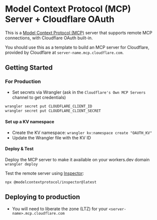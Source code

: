 # Model Context Protocol (MCP) Server + Cloudflare OAuth

This is a [Model Context Protocol (MCP)](https://modelcontextprotocol.io/introduction) server that supports remote MCP connections, with Cloudflare OAuth built-in.

You should use this as a template to build an MCP server for Cloudflare, provided by Cloudflare at `server-name.mcp.cloudflare.com`.

## Getting Started

### For Production

- Set secrets via Wrangler (ask in the `Cloudflare's Own MCP Servers` channel to get credentials)

```bash
wrangler secret put CLOUDFLARE_CLIENT_ID
wrangler secret put CLOUDFLARE_CLIENT_SECRET
```

#### Set up a KV namespace

- Create the KV namespace:
  `wrangler kv:namespace create "OAUTH_KV"`
- Update the Wrangler file with the KV ID

#### Deploy & Test

Deploy the MCP server to make it available on your workers.dev domain
` wrangler deploy`

Test the remote server using [Inspector](https://modelcontextprotocol.io/docs/tools/inspector):

```
npx @modelcontextprotocol/inspector@latest
```

## Deploying to production

- You will need to liberate the zone (LTZ) for your `<server-name>.mcp.cloudflare.com`
